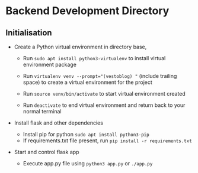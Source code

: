 # Backend Development Directory

## Initialisation
* Create a Python virtual environment in directory base, 
	- Run `sudo apt install python3-virtualenv` to install virtual environment
	  package 
	- Run `virtualenv venv --prompt="(vestoblog) "` (include trailing space) to
	  create a virtual environment for the project
	- Run `source venv/bin/activate` to start virtual environment created

	- Run `deactivate` to end virtual environment and return back to your normal
	  terminal

* Install flask and other dependencies
	- Install pip for python `sudo apt install python3-pip`
	- If requirements.txt file present, run `pip install -r requirements.txt`

* Start and control flask app
	* Execute app.py file using `python3 app.py` or `./app.py`
